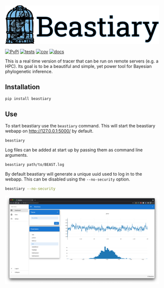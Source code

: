 ![beastiary logo](images/logo.png)


[![PyPi](https://img.shields.io/pypi/v/beastiary.svg)](https://pypi.org/project/beastiary/)
[![tests](https://github.com/Wytamma/beastiary/actions/workflows/test.yml/badge.svg)](https://github.com/Wytamma/beastiary/actions/workflows/test.yml)
[![cov](https://codecov.io/gh/Wytamma/beastiary/branch/master/graph/badge.svg)](https://codecov.io/gh/Wytamma/beastiary)
[![docs](https://github.com/Wytamma/beastiary/actions/workflows/docs.yml/badge.svg)](https://beastiary.wytamma.com/)

This is a real time version of tracer that can be run on remote servers (e.g. a HPC). Its goal is to be a beautiful and simple, yet power tool for Bayesian phylogenetic inference.

## Installation
```bash
pip install beastiary
```

## Use
To start beastiary use the `beastiary` command. This will start the beastiary webapp on http://127.0.0.1:5000/ by default. 
```bash
beastiary
```

Log files can be added at start up by passing them as command line arguments.
```bash
beastiary path/to/BEAST.log
```

By default beastiary will generate a unique uuid used to log in to the webapp. This can be disabled using the `--no-security` option. 
```bash
beastiary --no-security
```

![](images/screen_shot.png)